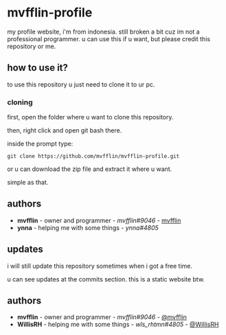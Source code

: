 # mvfflin-profile

my profile website, i'm from indonesia.
still broken a bit cuz im not a professional programmer.
u can use this if u want, but please credit this repository or me.

## how to use it?

to use this repository u just need to clone it to ur pc.

### cloning

first, open the folder where u want to clone this repository.

then, right click and open git bash there.

inside the prompt type:

```
git clone https://github.com/mvfflin/mvfflin-profile.git
```

or u can download the zip file and extract it where u want.

simple as that.

## authors

- **mvfflin** - owner and programmer - _mvfflin#9046_ - [mvfflin](https://github.com/mvfflin)
- **ynna** - helping me with some things - _ynna#4805_

## updates

i will still update this repository sometimes when i got a free time.

u can see updates at the commits section.
this is a static website btw.

## authors

- **mvfflin** - owner and programmer - _mvfflin#9046_ - [@mvfflin](https://github.com/mvfflin)
- **WillisRH** - helping me with some things - _wls_rhtmn#4805_ - [@WillisRH](https://github.com/WillisRH)
